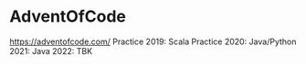﻿# AdventOfCode 
https://adventofcode.com/ 
Practice 2019: Scala
Practice 2020: Java/Python
2021: Java
2022: TBK

